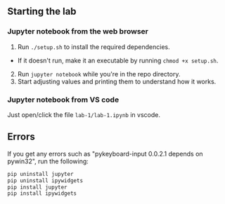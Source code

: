 ## Starting the lab

### Jupyter notebook from the web browser

1. Run `./setup.sh` to install the required dependencies.

- If it doesn't run, make it an executable by running `chmod +x setup.sh`.

2. Run `jupyter notebook` while you're in the repo directory.
3. Start adjusting values and printing them to understand how it works.

### Jupyter notebook from VS code

Just open/click the file `lab-1/lab-1.ipynb` in vscode.

## Errors

If you get any errors such as "pykeyboard-input 0.0.2.1 depends on pywin32", run the following:

```sh
pip uninstall jupyter
pip uninstall ipywidgets
pip install jupyter
pip install ipywidgets
```
